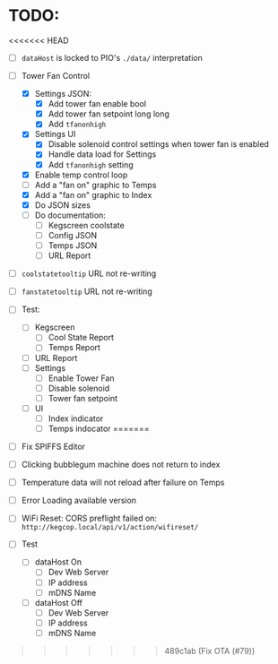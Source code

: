 # TODO:

<<<<<<< HEAD
- [ ] `dataHost` is locked to PIO's `./data/` interpretation

- [ ] Tower Fan Control
    - [x] Settings JSON:
        - [x] Add tower fan enable bool
        - [x] Add tower fan setpoint long long
        - [x] Add `tfanonhigh`
    - [x] Settings UI
        - [x] Disable solenoid control settings when tower fan is enabled
        - [x] Handle data load for Settings
        - [x] Add `tfanonhigh` setting
    - [x] Enable temp control loop
    - [ ] Add a "fan on" graphic to Temps
    - [x] Add a "fan on" graphic to Index
    - [x] Do JSON sizes
    - [ ] Do documentation:
        - [ ] Kegscreen coolstate
        - [ ] Config JSON
        - [ ] Temps JSON
        - [ ] URL Report
- [ ] `coolstatetooltip` URL not re-writing
- [ ] `fanstatetooltip` URL not re-writing
- [ ] Test:
    - [ ] Kegscreen
        - [ ] Cool State Report
        - [ ] Temps Report
    - [ ] URL Report
    - [ ] Settings
        - [ ] Enable Tower Fan
        - [ ] Disable solenoid
        - [ ] Tower fan setpoint
    - [ ] UI
        - [ ] Index indicator
        - [ ] Temps indocator
=======
- [ ] Fix SPIFFS Editor
- [ ] Clicking bubblegum machine does not return to index
- [ ] Temperature data will not reload after failure on Temps
- [ ] Error Loading available version
- [ ] WiFi Reset: CORS preflight failed on: `http://kegcop.local/api/v1/action/wifireset/`
- [ ] Test
    - [ ] dataHost On
        - [ ] Dev Web Server
        - [ ] IP address
        - [ ] mDNS Name
    - [ ] dataHost Off
        - [ ] Dev Web Server
        - [ ] IP address
        - [ ] mDNS Name
>>>>>>> 489c1ab (Fix OTA (#79))
